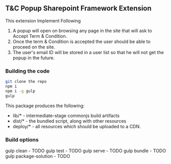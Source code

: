 ## T&C Popup Sharepoint Framework Extension

This extension Implement Following

1. A popup will open on browsing any page in the site that will ask to Accept Term & Condition.
2. Once the term & Condition is accepted the user should be able to proceed on the site.
3. The user's email ID will be stored in a user list so that he will not get the popup in the future.

### Building the code

```bash
git clone the repo
npm i
npm i -g gulp
gulp
```

This package produces the following:

* lib/* - intermediate-stage commonjs build artifacts
* dist/* - the bundled script, along with other resources
* deploy/* - all resources which should be uploaded to a CDN.

### Build options

gulp clean - TODO
gulp test - TODO
gulp serve - TODO
gulp bundle - TODO
gulp package-solution - TODO
